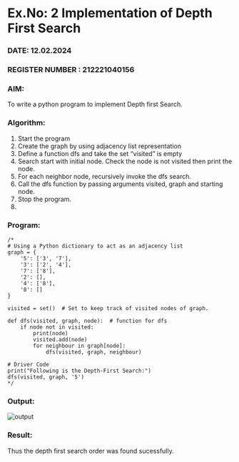 # Ex.No: 2  Implementation of Depth First Search
### DATE: 12.02.2024                                                                           
### REGISTER NUMBER : 212221040156

### AIM: 
To write a python program to implement Depth first Search.

### Algorithm:
1. Start the program
2. Create the graph by using adjacency list representation
3. Define a function dfs and take the set “visited” is empty 
4. Search start with initial node. Check the node is not visited then print the node.
5. For each neighbor node, recursively invoke the dfs search.
6. Call the dfs function by passing arguments visited, graph and starting node.
7. Stop the program.
8. 
### Program:
```
/*
# Using a Python dictionary to act as an adjacency list
graph = {
    '5': ['3', '7'],
    '3': ['2', '4'],
    '7': ['8'],
    '2': [],
    '4': ['8'],
    '8': []
}

visited = set()  # Set to keep track of visited nodes of graph.

def dfs(visited, graph, node):  # function for dfs
    if node not in visited:
        print(node)
        visited.add(node)
        for neighbour in graph[node]:
            dfs(visited, graph, neighbour)

# Driver Code
print("Following is the Depth-First Search:")
dfs(visited, graph, '5')
*/
```

### Output:

![output](https://github.com/smriti1910/AI_Lab_2023-24/assets/133334803/8abbd665-0aea-4176-80c1-205897ef3b88)



### Result:
Thus the depth first search order was found sucessfully.
